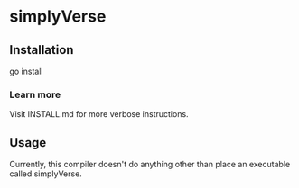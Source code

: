 # simplyVerse

## Installation

go install

### Learn more

Visit INSTALL.md for more verbose instructions.

## Usage

Currently, this compiler doesn't do anything other than place an executable called simplyVerse.
